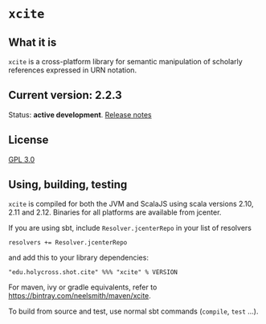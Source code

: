# `xcite`

## What it is

`xcite` is a cross-platform library for semantic manipulation of scholarly references expressed in URN notation.

## Current version: 2.2.3

Status:  **active development**. [Release notes](releases.md)


## License

[GPL 3.0](http://www.opensource.org/licenses/gpl-3.0.html)

## Using, building, testing

`xcite` is compiled for both the JVM and ScalaJS using scala versions 2.10, 2.11 and 2.12.  Binaries for all platforms are available from jcenter.

If you are using sbt, include `Resolver.jcenterRepo` in your list of resolvers

    resolvers += Resolver.jcenterRepo

and add this to your library dependencies:

    "edu.holycross.shot.cite" %%% "xcite" % VERSION


For maven, ivy or gradle equivalents, refer to <https://bintray.com/neelsmith/maven/xcite>.

To build from source and test, use normal sbt commands (`compile`, `test` ...).

